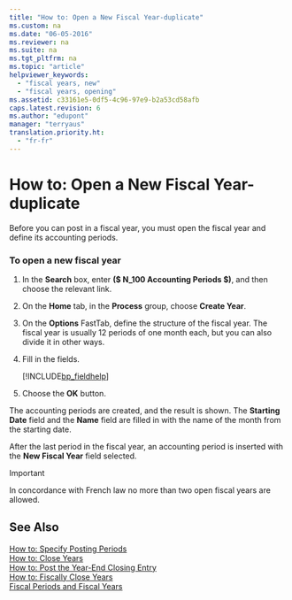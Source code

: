 ```yaml
---
title: "How to: Open a New Fiscal Year-duplicate"
ms.custom: na
ms.date: "06-05-2016"
ms.reviewer: na
ms.suite: na
ms.tgt_pltfrm: na
ms.topic: "article"
helpviewer_keywords: 
  - "fiscal years, new"
  - "fiscal years, opening"
ms.assetid: c33161e5-0df5-4c96-97e9-b2a53cd58afb
caps.latest.revision: 6
ms.author: "edupont"
manager: "terryaus"
translation.priority.ht: 
  - "fr-fr"
---
```

# How to: Open a New Fiscal Year-duplicate
Before you can post in a fiscal year, you must open the fiscal year and define its accounting periods.  
  
### To open a new fiscal year  
  
1.  In the **Search** box, enter **\($ N\_100 Accounting Periods $\)**, and then choose the relevant link.  
  
2.  On the **Home** tab, in the **Process** group, choose **Create Year**.  
  
3.  On the **Options** FastTab, define the structure of the fiscal year. The fiscal year is usually 12 periods of one month each, but you can also divide it in other ways.  
  
4.  Fill in the fields.  
  
     [!INCLUDE[bp_fieldhelp]()]  
  
5.  Choose the **OK** button.  
  
 The accounting periods are created, and the result is shown. The **Starting Date** field and the **Name** field are filled in with the name of the month from the starting date.  
  
 After the last period in the fiscal year, an accounting period is inserted with the **New Fiscal Year** field selected.  
  
> [!IMPORTANT]  
>  In concordance with French law no more than two open fiscal years are allowed.  
  
## See Also  
 [How to: Specify Posting Periods](../../LocalFunctionalityForMicrosoftDynamicsNav2016/France/how-to-specify-posting-periods.md)   
 [How to: Close Years](../../LocalFunctionalityForMicrosoftDynamicsNav2016/France/how-to-close-years.md)   
 [How to: Post the Year\-End Closing Entry](../../LocalFunctionalityForMicrosoftDynamicsNav2016/France/how-to-post-the-year-end-closing-entry.md)   
 [How to: Fiscally Close Years](../../LocalFunctionalityForMicrosoftDynamicsNav2016/France/how-to-fiscally-close-years.md)   
 [Fiscal Periods and Fiscal Years](../../LocalFunctionalityForMicrosoftDynamicsNav2016/France/fiscal-periods-and-fiscal-years.md)